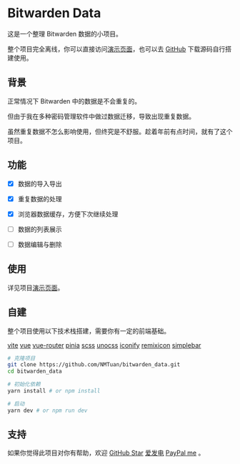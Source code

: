 <!--
 * @Author: NMTuan
 * @Email: NMTuan@qq.com
 * @Date: 2023-01-06 10:31:33
 * @LastEditTime: 2023-01-11 21:54:31
 * @LastEditors: NMTuan
 * @Description:
 * @FilePath: \bitwarden_data_de_duplication\README.md
-->

# Bitwarden Data

这是一个整理 Bitwarden 数据的小项目。

整个项目完全离线，你可以直接访问[演示页面](https://bitwarden.muyi.dev)，也可以去 [GitHub](https://github.com/NMTuan/bitwarden_data) 下载源码自行搭建使用。

## 背景

正常情况下 Bitwarden 中的数据是不会重复的。

但由于我在多种密码管理软件中做过数据迁移，导致出现重复数据。

虽然重复数据不怎么影响使用，但终究是不舒服。趁着年前有点时间，就有了这个项目。

## 功能

- [x] 数据的导入导出

- [x] 重复数据的处理

- [x] 浏览器数据缓存，方便下次继续处理

- [ ] 数据的列表展示

- [ ] 数据编辑与删除

## 使用

详见项目[演示页面](https://bitwarden.muyi.dev)。

## 自建

整个项目使用以下技术栈搭建，需要你有一定的前端基础。

[vite](https://vitejs.dev/) [vue](https://vuejs.org/) [vue-router](https://router.vuejs.org/) [pinia](https://pinia.vuejs.org/) [scss](https://sass-lang.com/) [unocss](https://uno.antfu.me/) [iconify](https://iconify.design/) [remixicon](https://remixicon.com/) [simplebar](http://grsmto.github.io/simplebar/)

```bash
# 克隆项目
git clone https://github.com/NMTuan/bitwarden_data.git
cd bitwarden_data

# 初始化依赖
yarn install # or npm install

# 启动
yarn dev # or npm run dev
```

## 支持

如果你觉得此项目对你有帮助，欢迎 [GitHub Star](https://github.com/NMTuan/bitwarden_data) [爱发电](https://afdian.net/a/muyi_dev/plan) [PayPal me](https://paypal.me/muyi86) 。
